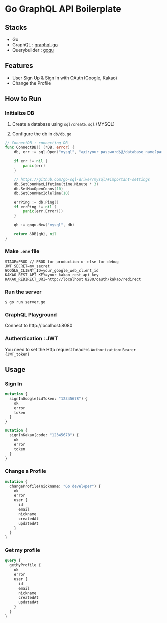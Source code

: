 # Go GraphQL API Boilerplate

## Stacks

- Go
- GraphQL : [graphql-go](https://github.com/graph-gophers/graphql-go)
- Querybuilder : [goqu](https://github.com/doug-martin/goqu)

## Features

- User Sign Up & Sign In with OAuth (Google, Kakao)
- Change the Profile

## How to Run

### Initialize DB

1. Create a database using `sql/create.sql` (MYSQL)

2. Configure the db in `db/db.go`

```go
// ConnectDB : connecting DB
func ConnectDB() (*DB, error) {
	db, err := sql.Open("mysql", "api:your_password$@/database_name?parseTime=true")

	if err != nil {
		panic(err)
	}

	// https://github.com/go-sql-driver/mysql/#important-settings
	db.SetConnMaxLifetime(time.Minute * 3)
	db.SetMaxOpenConns(10)
	db.SetConnMaxIdleTime(10)

	errPing := db.Ping()
	if errPing != nil {
		panic(err.Error())
	}

	qb := goqu.New("mysql", db)

	return &DB{qb}, nil
}
```

### Make `.env` file
```env
STAGE=PROD // PROD for production or else for debug
JWT_SECRET=my_secret
GOOGLE_CLIENT_ID=your_google_web_client_id
KAKAO_REST_API_KEY=your_kakao_rest_api_key
KAKAO_REDIRECT_URI=http://localhost:8280/oauth/kakao/redirect
```

### Run the server

```shell
$ go run server.go
```

### GraphQL Playground

Connect to http://localhost:8080

### Authentication : JWT

You need to set the Http request headers `Authorization`: `Bearer {JWT_token}`

## Usage

### Sign In

```graphql
mutation {
  signInGoogle(idToken: "12345678") {
    ok
    error
    token
  }
}
```

```graphql
mutation {
  signInKakao(code: "12345678") {
    ok
    error
    token
  }
}
```

### Change a Profile

```graphql
mutation {
  changeProfile(nickname: "Go developer") {
    ok
    error
    user {
      id
      email
      nickname
      createdAt
      updatedAt
    }
  }
}
```

### Get my profile

```graphql
query {
  getMyProfile {
    ok
    error
    user {
      id
      email
      nickname
      createdAt
      updatedAt
    }
  }
}
```

